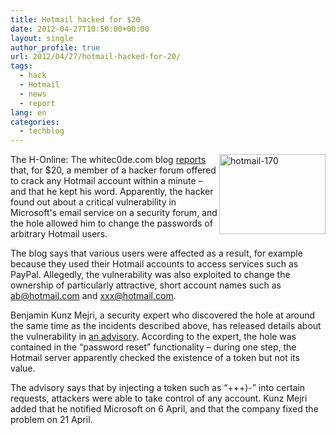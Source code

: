 ```yaml
---
title: Hotmail hacked for $20
date: 2012-04-27T10:50:00+00:00
layout: single
author_profile: true
url: 2012/04/27/hotmail-hacked-for-20/
tags:
  - hack
  - Hotmail
  - news
  - report
lang: en
categories: 
  - techblog
---
```

[<img title="hotmail-170" border="0" alt="hotmail-170" align="right" src="http://lh5.ggpht.com/-dSrekmxcvSs/T5pzBYeZjmI/AAAAAAAAFvM/pCqns4qh4gs/hotmail-170_thumb%25255B1%25255D.jpg?imgmax=800" width="170" height="128" />](http://lh3.ggpht.com/-FejudWx9FLQ/T5py_Qi7e_I/AAAAAAAAFvE/NuSUi7fgUiY/s1600-h/hotmail-170%25255B3%25255D.jpg)The H-Online: The whitec0de.com blog [reports](http://www.whitec0de.com/new-hotmail-exploit-can-get-any-hotmail-email-account-hacked-for-just-20/) that, for $20, a member of a hacker forum offered to crack any Hotmail account within a minute – and that he kept his word. Apparently, the hacker found out about a critical vulnerability in Microsoft's email service on a security forum, and the hole allowed him to change the passwords of arbitrary Hotmail users. 

The blog says that various users were affected as a result, for example because they used their Hotmail accounts to access services such as PayPal. Allegedly, the vulnerability was also exploited to change the ownership of particularly attractive, short account names such as ab@hotmail.com and xxx@hotmail.com. 

Benjamin Kunz Mejri, a security expert who discovered the hole at around the same time as the incidents described above, has released details about the vulnerability in [an advisory](http://www.vulnerability-lab.com/get_content.php?id=529). According to the expert, the hole was contained in the “password reset” functionality – during one step, the Hotmail server apparently checked the existence of a token but not its value. 

The advisory says that by injecting a token such as “+++)-” into certain requests, attackers were able to take control of any account. Kunz Mejri added that he notified Microsoft on 6 April, and that the company fixed the problem on 21 April.